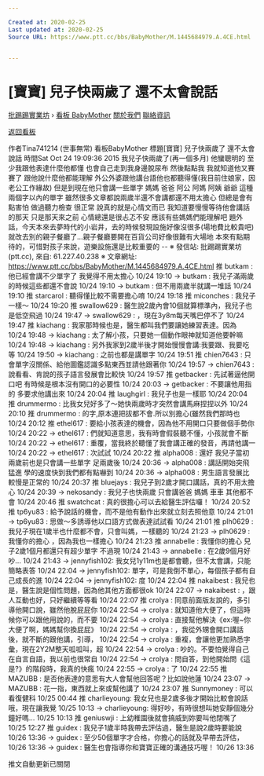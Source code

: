 ```yaml
---

Created at: 2020-02-25
Last updated at: 2020-02-25
Source URL: https://www.ptt.cc/bbs/BabyMother/M.1445684979.A.4CE.html


---
```


# [寶寶] 兒子快兩歲了 還不太會說話


[批踢踢實業坊](https://www.ptt.cc/bbs/) › [看板 BabyMother](https://www.ptt.cc/bbs/BabyMother/index.html) [關於我們](https://www.ptt.cc/about.html) [聯絡資訊](https://www.ptt.cc/contact.html)

[返回看板](https://www.ptt.cc/bbs/BabyMother/index.html)

作者Tina741214 (世事無常)
看板BabyMother
標題\[寶寶\] 兒子快兩歲了 還不太會說話
時間Sat Oct 24 19:09:36 2015
我兒子快兩歲了(再一個多月) 他蠻聰明的 至少我跟他表達什麼他都懂 也會自己走到我身邊脫尿布 然後點點我 我就知道他又賽賽了 跟他說什麼他都能理解 外公外婆跟他講台語他也都聽得懂(我目前住娘家，因老公工作緣故) 但是到現在他只會講一些單字 媽媽 爸爸 阿公 阿媽 阿姨 爺爺 這種兩個字以內的單字 雖然很多文章都說兩歲半還不會講都還不用太擔心 但總是會有點害怕 做過聽力檢查 很正常 說真的就是心情文而已 我知道要慢慢等待他會講話的那天 只是那天來之前 心情總還是很忐忑不安 應該有些媽媽們能理解吧 題外話，今天本來去夢時代的小岩井，去的時候發現設施好像沒很多(場地費比較貴吧) 就改去別的親子餐廳了...親子餐廳要開在百貨公司好像很難有大場地 本來有點期待的，可惜對孩子來說，遊樂設施還是比較重要的 -- ※ 發信站: 批踢踢實業坊(ptt.cc), 來自: 61.227.40.238 ※ 文章網址: <https://www.ptt.cc/bbs/BabyMother/M.1445684979.A.4CE.html>
推 butkam : 他已經會講不少單字了 我覺得不用太擔心 10/24 19:10
→ butkam : 我兒子滿兩歲的時候這些都還不會說 10/24 19:10
→ butkam : 但不用兩歲半就講一堆話 10/24 19:10
推 starcarol : 聽得懂比較不需要擔心唷 10/24 19:18
推 miconches : 我兒子一樣～ 10/24 19:20
推 swallow629 : 醫生說2歲內會10個就算標準內，我兒子也是低空飛過 10/24 19:47
→ swallow629 : ，現在3y8m每天嘴巴停不了 10/24 19:47
推 kiachang : 我家那時候也是，醫生都叫我們要讓她練習表達。因為 10/24 19:48
→ kiachang : 太了解小孩，只要她一個動作眼神就知道他要幹嘛 10/24 19:48
→ kiachang : 另外我家到2歲半後才開始慢慢會講:我要跟、我要吃等 10/24 19:50
→ kiachang : 之前也都是講單字 10/24 19:51
推 chien7643 : 只會單字沒關係、給他圖鑑認識多點東西並請他跟著你 10/24 19:57
→ chien7643 : 說看看、肯說的孩子語言發展會比較快 10/24 19:57
推 getbacker : 先試著逼他開口吧 有時候是根本沒有開口的必要性 10/24 20:03
→ getbacker : 不要讓他用指的 多要求他講出來 10/24 20:04
推 laughgirl : 我兒子也是一樣耶 10/24 20:04
推 drummermo : 比我女兒好多了～她快兩歲時才突然會講馬麻捏捏以外 10/24 20:10
推 drummermo : 的字,原本連把拔都不會.所以別擔心(雖然我們那時也 10/24 20:12
推 ethel617 : 要給小孩表達的機會，因為他不用開口只要做個手勢你 10/24 20:22
→ ethel617 : 們就知道意思，我有時會假裝聽不懂，小孩就會不斷 10/24 20:22
→ ethel617 : 重覆，當我終於聽懂了我會講正確的發音，再請他講一 10/24 20:22
→ ethel617 : 次試試 10/24 20:22
推 alpha008 : 還好 我兒子當初兩歲前也是只會講一些單字 足兩歲後 10/24 20:36
→ alpha008 : 講話開始突飛猛進 學的速度快到我們都有點嚇到 10/24 20:36
→ alpha008 : 男生語言發展比較慢是正常的 10/24 20:37
推 bluejays : 我兒子到2歲才開口講話，真的不用太擔心 10/24 20:39
→ nekosandy : 我兒子也快兩歲 只會講爸爸 媽媽 車車 其他都不會 10/24 20:46
推 swatchcat : 真的很擔心可以去給醫生評估囉！ 10/24 20:52
推 tp6yu83 : 給予說話的機會，而不是他有動作出來就立刻去照他意 10/24 21:01
→ tp6yu83 : 思做～多誘導他以口語方式做表達試試看 10/24 21:01
推 plh0629 : 我兒子現在1歲半也什麼都不會，只會叫媽，一樣聽的 10/24 21:23
→ plh0629 : 我懂你的擔心 ，因為我也一樣擔心 10/24 21:23
推 annabelle : 我懂你的擔心 兒子2歲1個月都還只有超少單字 不過現 10/24 21:43
→ annabelle : 在2歲9個月好吵… 10/24 21:43
→ jennyfish102: 我女兒1y11m也是都會聽，但不太會講，只能簡略表答 10/24 22:04
→ jennyfish102: 單字，可是我倒不單心，每個孩子都有自己成長的進 10/24 22:04
→ jennyfish102: 度 10/24 22:04
推 nakaibest : 我兒也是，醫生說是個性問題，因為他其他方面都很ok 10/24 22:07
→ nakaibest : ，跟人互動也好，只好繼續等等看 10/24 22:07
推 crolya : 同意前面版友說的，多引導他開口說，雖然他脫屁屁你 10/24 22:54
→ crolya : 就知道他大便了，但這時候你可以跟他用說的，而不要 10/24 22:54
→ crolya : 直接幫他解決《ex:喔~你大便了啊，媽媽幫你換屁屁》 10/24 22:54
→ crolya : ，我從外甥會開口講話後，就不斷的跟他講，引導， 10/24 22:54
→ crolya : 重複，會讓他更加熟悉字彙，現在2Y2M整天呱呱叫，超 10/24 22:54
→ crolya : 吵的。不要怕覺得自己在自言自語，我以前也很常自 10/24 22:54
→ crolya : 問自答，到他開始問《這是?》的階段時，我真的快瘋 10/24 22:55
→ crolya : 了 10/24 22:55
推 MAZUBB : 是否他表達的意思有大人會幫他回答呢？比如說他蓮 10/24 23:07
→ MAZUBB : 花一指，東西就上來或幫他講了 10/24 23:07
推 Sunnymoney : 可以看復健科 10/25 00:44
推 charlieyoung: 我女兒也是2歲多後才開始比較會說話哦，現在讓我覺 10/25 10:13
→ charlieyoung: 得好吵，有時很想叫她安靜個幾分鐘好嗎… 10/25 10:13
推 geniuswji : 上幼稚園後就會搞威到妳要叫他閉嘴了 10/25 12:27
推 guidex : 我兒子1歲半時我帶去評估過，醫生是說2歲時要能說 10/26 13:36
→ guidex : 至少50個單字才合格，你擔心的話就及早帶去評估， 10/26 13:36
→ guidex : 醫生也會指導你和寶寶正確的溝通技巧喔！ 10/26 13:36

推文自動更新已關閉

